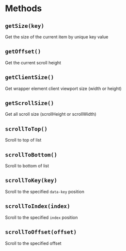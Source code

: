 # Methods

## `getSize(key)`

Get the size of the current item by unique key value

## `getOffset()`

Get the current scroll height

## `getClientSize()`

Get wrapper element client viewport size (width or height)

## `getScrollSize()`

Get all scroll size (scrollHeight or scrollWidth)

## `scrollToTop()`

Scroll to top of list

## `scrollToBottom()`

Scroll to bottom of list

## `scrollToKey(key)`

Scroll to the specified `data-key` position

## `scrollToIndex(index)`

Scroll to the specified `index` position

## `scrollToOffset(offset)`

Scroll to the specified offset

